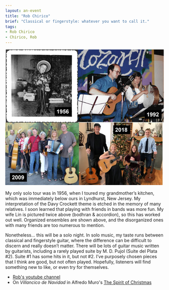 ```yaml
---
layout: an-event
title: "Rob Chirico"
brief: "Classical or fingerstyle: whatever you want to call it."
tags:
- Rob Chirico
- Chirico, Rob
---
```


![RobChirico](/pics/20221024-RobChirico.jpg)

My only solo tour was in 1956, when I toured my grandmother’s kitchen, which was immediately below ours in Lyndhurst, New Jersey. My interpretation of the Davy Crockett theme is etched in the memory of many relatives. I soon learned that playing with friends in bands was more fun. My wife Lin is pictured twice above (bodhran & accordion), so this has worked out well. Organized ensembles are shown above, and the disorganized ones with many friends are too numerous to mention.

Nonetheless... this will be a solo night. In solo music, my taste runs between classical and fingerstyle guitar, where the difference can be difficult to discern and really doesn’t matter. There will be lots of guitar music written by guitarists, including a rarely played suite by M. D. Pujol (Suite del Plata #2). Suite #1 has some hits in it, but not #2. I’ve purposely chosen pieces that I think are good, but not often played. Hopefully, listeners will find something new to like, or even try for themselves.  

* [Rob's youtube channel](https://www.youtube.com/@MusicfromRob)
* On _Villancico de Navidad_ in Alfredo Muro's [The Spirit of Christmas](https://www.psaudio.com/blogs/copper/octave-records-welcomes-the-holidays-with-guitarist-alfredo-muro-and-em-the-spirit-of-christmas-em)
